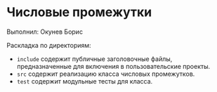 ﻿# Числовые промежутки

Выполнил: Окунев Борис

Раскладка по директориям:

  - `include` содержит публичные заголовочные файлы, предназначенные для
    включения в пользовательские проекты.
  - `src` содержит реализацию класса числовых промежутков.
  - `test` содержит модульные тесты для класса.

<!-- - `docs` содержит документацию на класс. -->

